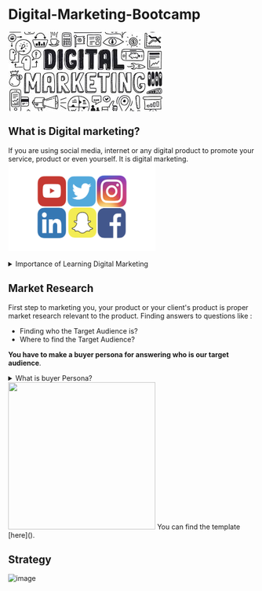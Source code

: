 # Digital-Marketing-Bootcamp
<img src="https://github.com/NishitaErvantikar9/Digital-Marketing-Bootcamp/blob/main/RESOURCES/Images/images.jpg" align= "center">

## What is Digital marketing?

If you are using social media, internet or any digital product to promote your service, product or even yourself. It is digital marketing.
<br>
<img src="https://github.com/NishitaErvantikar9/Digital-Marketing-Bootcamp/blob/main/RESOURCES/Images/media-removebg-preview.png" height="180px" width="300px">
<br>
<details>
<summary>Importance of Learning Digital Marketing</summary>
    <br>
This domain can directly or inversely affect the company depending upon the ways and principles used while marketing. 
Example: A reel with a promotional message at theend is usually a turn off. Repetitive advertisements that hinder good User Experience in the app.
Therefore, learning the right way is important.

</details>


## Market Research
First step to marketing you, your product or your client's product is proper market research relevant to the product.
Finding answers to questions like :

- Finding who the Target Audience is?
- Where to find the Target Audience?

**You have to make a buyer persona for answering who is our target audience**.
<details>
<summary>What is buyer Persona?</summary>
    <br>
    It is a doc that contains the general info of your ideal custoner like location, age, gender, income, web history, interests, then painpoints, that is where are they finding difficult, then what is your goal with respect to the buyer's situation and then finally what are your solutions to reach those goals.
</details>

<img src="https://user-images.githubusercontent.com/120945994/220836395-89aa3b2d-538b-43c4-9a4b-d44daa7af619.png" height="300px" width="300px">
You can find the template [here]().

## Strategy
![image](https://user-images.githubusercontent.com/120945994/221341703-bb9738fb-c218-4a86-803f-38de43981ec5.png)



